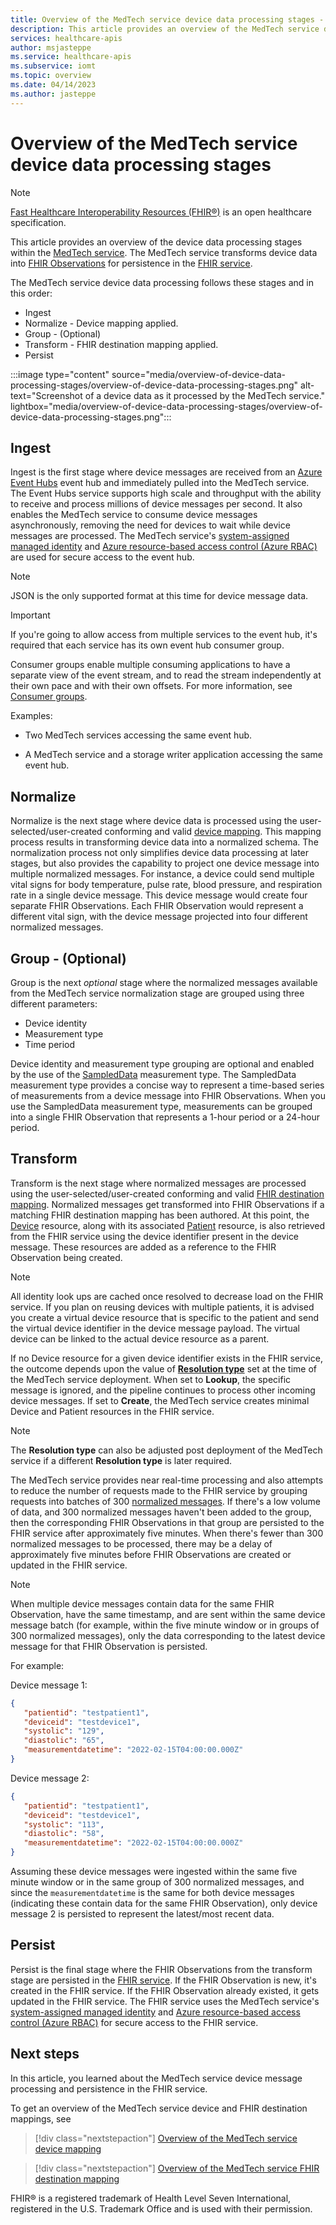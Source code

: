 ```yaml
---
title: Overview of the MedTech service device data processing stages - Azure Health Data Services
description: This article provides an overview of the MedTech service device data processing stages. The MedTech service ingests, normalizes, groups, transforms, and persists device message data in the FHIR service.
services: healthcare-apis
author: msjasteppe
ms.service: healthcare-apis
ms.subservice: iomt
ms.topic: overview
ms.date: 04/14/2023
ms.author: jasteppe
---
```


# Overview of the MedTech service device data processing stages 

> [!NOTE]
> [Fast Healthcare Interoperability Resources (FHIR&#174;)](https://www.hl7.org/fhir/) is an open healthcare specification.

This article provides an overview of the device data processing stages within the [MedTech service](overview.md). The MedTech service transforms device data into [FHIR Observations](https://www.hl7.org/fhir/observation.html) for persistence in the [FHIR service](../fhir/overview.md).

The MedTech service device data processing follows these stages and in this order:

* Ingest
* Normalize - Device mapping applied.
* Group - (Optional)
* Transform - FHIR destination mapping applied.
* Persist

:::image type="content" source="media/overview-of-device-data-processing-stages/overview-of-device-data-processing-stages.png" alt-text="Screenshot of a device data as it processed by the MedTech service." lightbox="media/overview-of-device-data-processing-stages/overview-of-device-data-processing-stages.png":::

## Ingest
Ingest is the first stage where device messages are received from an [Azure Event Hubs](../../event-hubs/index.yml) event hub and immediately pulled into the MedTech service. The Event Hubs service supports high scale and throughput with the ability to receive and process millions of device messages per second. It also enables the MedTech service to consume device messages asynchronously, removing the need for devices to wait while device messages are processed. The MedTech service's [system-assigned managed identity](../../active-directory/managed-identities-azure-resources/overview.md#managed-identity-types) and [Azure resource-based access control (Azure RBAC)](../../role-based-access-control/overview.md) are used for secure access to the event hub.

> [!NOTE]
> JSON is the only supported format at this time for device message data.

> [!IMPORTANT]
> If you're going to allow access from multiple services to the event hub, it's required that each service has its own event hub consumer group.
>
> Consumer groups enable multiple consuming applications to have a separate view of the event stream, and to read the stream independently at their own pace and with their own offsets. For more information, see [Consumer groups](../../event-hubs/event-hubs-features.md#consumer-groups).
>
> Examples:
>
> - Two MedTech services accessing the same event hub.
>
> - A MedTech service and a storage writer application accessing the same event hub.

## Normalize
Normalize is the next stage where device data is processed using the user-selected/user-created conforming and valid [device mapping](overview-of-device-mapping.md). This mapping process results in transforming device data into a normalized schema. The normalization process not only simplifies device data processing at later stages, but also provides the capability to project one device message into multiple normalized messages. For instance, a device could send multiple vital signs for body temperature, pulse rate, blood pressure, and respiration rate in a single device message. This device message would create four separate FHIR Observations. Each FHIR Observation would represent a different vital sign, with the device message projected into four different normalized messages.

## Group - (Optional)
Group is the next *optional* stage where the normalized messages available from the MedTech service normalization stage are grouped using three different parameters:

* Device identity
* Measurement type
* Time period

Device identity and measurement type grouping are optional and enabled by the use of the [SampledData](https://www.hl7.org/fhir/datatypes.html#SampledData) measurement type. The SampledData measurement type provides a concise way to represent a time-based series of measurements from a device message into FHIR Observations. When you use the SampledData measurement type, measurements can be grouped into a single FHIR Observation that represents a 1-hour period or a 24-hour period.

## Transform
Transform is the next stage where normalized messages are processed using the user-selected/user-created conforming and valid [FHIR destination mapping](how-to-configure-fhir-mappings.md). Normalized messages get transformed into FHIR Observations if a matching FHIR destination mapping has been authored. At this point, the [Device](https://www.hl7.org/fhir/device.html) resource, along with its associated [Patient](https://www.hl7.org/fhir/patient.html) resource, is also retrieved from the FHIR service using the device identifier present in the device message. These resources are added as a reference to the FHIR Observation being created.

> [!NOTE]
> All identity look ups are cached once resolved to decrease load on the FHIR service. If you plan on reusing devices with multiple patients, it is advised you create a virtual device resource that is specific to the patient and send the virtual device identifier in the device message payload. The virtual device can be linked to the actual device resource as a parent.

If no Device resource for a given device identifier exists in the FHIR service, the outcome depends upon the value of [**Resolution type**](deploy-new-config.md#configure-the-destination-tab) set at the time of the MedTech service deployment. When set to **Lookup**, the specific message is ignored, and the pipeline continues to process other incoming device messages. If set to **Create**, the MedTech service creates minimal Device and Patient resources in the FHIR service.  

> [!NOTE]
> The **Resolution type** can also be adjusted post deployment of the MedTech service if a different **Resolution type** is later required.

The MedTech service provides near real-time processing and also attempts to reduce the number of requests made to the FHIR service by grouping requests into batches of 300 [normalized messages](#normalize). If there's a low volume of data, and 300 normalized messages haven't been added to the group, then the corresponding FHIR Observations in that group are persisted to the FHIR service after approximately five minutes. When there's fewer than 300 normalized messages to be processed, there may be a delay of approximately five minutes before FHIR Observations are created or updated in the FHIR service.

> [!NOTE]
> When multiple device messages contain data for the same FHIR Observation, have the same timestamp, and are sent within the same device message batch (for example, within the five minute window or in groups of 300 normalized messages), only the data corresponding to the latest device message for that FHIR Observation is persisted.
>
> For example:
>
> Device message 1:
> ```json
> {    
>    "patientid": "testpatient1",    
>    "deviceid": "testdevice1",
>    "systolic": "129",    
>    "diastolic": "65",    
>    "measurementdatetime": "2022-02-15T04:00:00.000Z"
> } 
> ```
>
> Device message 2:
> ```json
> {   
>    "patientid": "testpatient1",    
>    "deviceid": "testdevice1",    
>    "systolic": "113",    
>    "diastolic": "58",    
>    "measurementdatetime": "2022-02-15T04:00:00.000Z"
> }
> ```
>
> Assuming these device messages were ingested within the same five minute window or in the same group of 300 normalized messages, and since the `measurementdatetime` is the same for both device messages (indicating these contain data for the same FHIR Observation), only device message 2 is persisted to represent the latest/most recent data.

## Persist
Persist is the final stage where the FHIR Observations from the transform stage are persisted in the [FHIR service](../fhir/overview.md). If the FHIR Observation is new, it's created in the FHIR service. If the FHIR Observation already existed, it gets updated in the FHIR service. The FHIR service uses the MedTech service's [system-assigned managed identity](../../active-directory/managed-identities-azure-resources/overview.md#managed-identity-types) and [Azure resource-based access control (Azure RBAC)](../../role-based-access-control/overview.md) for secure access to the FHIR service.

## Next steps

In this article, you learned about the MedTech service device message processing and persistence in the FHIR service.

To get an overview of the MedTech service device and FHIR destination mappings, see

> [!div class="nextstepaction"]
> [Overview of the MedTech service device mapping](overview-of-device-mapping.md)

> [!div class="nextstepaction"]
> [Overview of the MedTech service FHIR destination mapping](how-to-configure-fhir-mappings.md)

FHIR&#174; is a registered trademark of Health Level Seven International, registered in the U.S. Trademark Office and is used with their permission.
